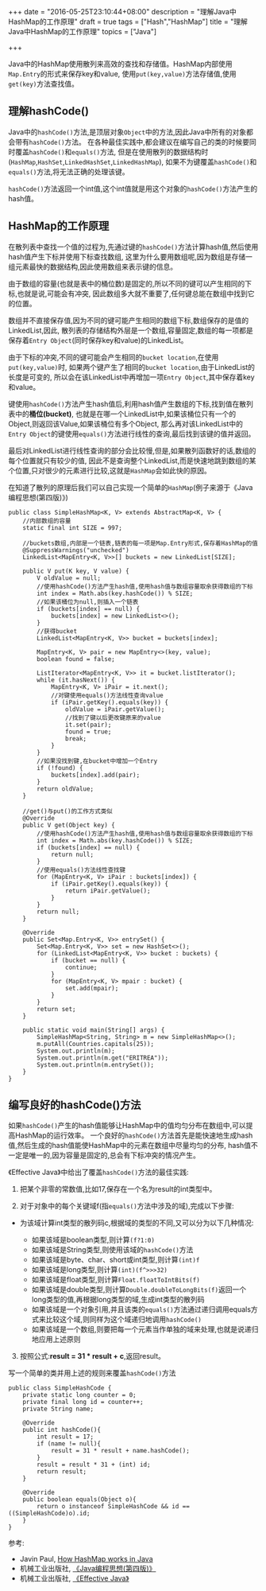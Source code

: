 +++
date = "2016-05-25T23:10:44+08:00"
description = "理解Java中HashMap的工作原理"
draft = true
tags = ["Hash","HashMap"]
title = "理解Java中HashMap的工作原理"
topics = ["Java"]

+++

Java中的HashMap使用散列来高效的查找和存储值。HashMap内部使用``Map.Entry``的形式来保存key和value,
使用``put(key,value)``方法存储值,使用``get(key)``方法查找值。

## 理解hashCode()

Java中的``hashCode()``方法,是顶层对象``Object``中的方法,因此Java中所有的对象都会带有``hashCode()``方法。
在各种最佳实践中,都会建议在编写自己的类的时候要同时覆盖``hashCode()``和``equals()``方法,
但是在使用散列的数据结构时(``HashMap``,``HashSet``,``LinkedHashSet``,``LinkedHashMap``),
如果不为键覆盖``hashCode()``和``equals()``方法,将无法正确的处理该键。<!--more-->

``hashCode()``方法返回一个int值,这个int值就是用这个对象的``hashCode()``方法产生的hash值。

## HashMap的工作原理

在散列表中查找一个值的过程为,先通过键的``hashCode()``方法计算hash值,然后使用hash值产生下标并使用下标查找数组,
这里为什么要用数组呢,因为数组是存储一组元素最快的数据结构,因此使用数组来表示键的信息。

由于数组的容量(也就是表中的桶位数)是固定的,所以不同的键可以产生相同的下标,也就是说,可能会有冲突,
因此数组多大就不重要了,任何键总能在数组中找到它的位置。

数组并不直接保存值,因为不同的键可能产生相同的数组下标,数组保存的是值的LinkedList,因此,
散列表的存储结构外层是一个数组,容量固定,数组的每一项都是保存着``Entry Object``(同时保存key和value)的LinkedList。

由于下标的冲突,不同的键可能会产生相同的``bucket location``,在使用``put(key,value)``时,
如果两个键产生了相同的``bucket location``,由于LinkedList的长度是可变的,
所以会在该LinkedList中再增加一项``Entry Object``,其中保存着key和value。

键使用``hashCode()``方法产生hash值后,利用hash值产生数组的下标,找到值在散列表中的**桶位(bucket)**,
也就是在哪一个LinkedList中,如果该桶位只有一个的Object,则返回该Value,如果该桶位有多个Object,
那么再对该LinkedList中的``Entry Object``的键使用``equals()``方法进行线性的查询,最后找到该键的值并返回。

最后对LinkedList进行线性查询的部分会比较慢,但是,如果散列函数好的话,数组的每个位置就只有较少的值,
因此不是查询整个LinkedList,而是快速地跳到数组的某个位置,只对很少的元素进行比较,这就是``HashMap``会如此快的原因。

在知道了散列的原理后我们可以自己实现一个简单的``HashMap``(例子来源于《Java编程思想(第四版)》)

```
public class SimpleHashMap<K, V> extends AbstractMap<K, V> {
    //内部数组的容量
    static final int SIZE = 997;

    //buckets数组,内部是一个链表,链表的每一项是Map.Entry形式,保存着HashMap的值
    @SuppressWarnings("unchecked")
    LinkedList<MapEntry<K, V>>[] buckets = new LinkedList[SIZE];

    public V put(K key, V value) {
        V oldValue = null;
        //使用hashCode()方法产生hash值,使用hash值与数组容量取余获得数组的下标
        int index = Math.abs(key.hashCode()) % SIZE;
        //如果该桶位为null,则插入一个链表
        if (buckets[index] == null) {
            buckets[index] = new LinkedList<>();
        }
        //获得bucket
        LinkedList<MapEntry<K, V>> bucket = buckets[index];
               
        MapEntry<K, V> pair = new MapEntry<>(key, value);
        boolean found = false;
        
        ListIterator<MapEntry<K, V>> it = bucket.listIterator();
        while (it.hasNext()) {
            MapEntry<K, V> iPair = it.next();
            //对键使用equals()方法线性查询value
            if (iPair.getKey().equals(key)) {
                oldValue = iPair.getValue();
                //找到了键以后更改键原来的value
                it.set(pair);
                found = true;
                break;
            }
        }
        //如果没找到键,在bucket中增加一个Entry
        if (!found) {
            buckets[index].add(pair);
        }
        return oldValue;
    }
    
    //get()与put()的工作方式类似
    @Override
    public V get(Object key) {
        //使用hashCode()方法产生hash值,使用hash值与数组容量取余获得数组的下标
        int index = Math.abs(key.hashCode()) % SIZE;
        if (buckets[index] == null) {
            return null;
        }
        //使用equals()方法线性查找键
        for (MapEntry<K, V> iPair : buckets[index]) {
            if (iPair.getKey().equals(key)) {
                return iPair.getValue();
            }
        }
        return null;
    }

    @Override
    public Set<Map.Entry<K, V>> entrySet() {
        Set<Map.Entry<K, V>> set = new HashSet<>();
        for (LinkedList<MapEntry<K, V>> bucket : buckets) {
            if (bucket == null) {
                continue;
            }
            for (MapEntry<K, V> mpair : bucket) {
                set.add(mpair);
            }
        }
        return set;
    }

    public static void main(String[] args) {
        SimpleHashMap<String, String> m = new SimpleHashMap<>();
        m.putAll(Countries.capitals(25));
        System.out.println(m);
        System.out.println(m.get("ERITREA"));
        System.out.println(m.entrySet());
    }
}

```

## 编写良好的hashCode()方法

如果``hashCode()``产生的hash值能够让HashMap中的值均匀分布在数组中,可以提高HashMap的运行效率。
一个良好的``hashCode()``方法首先是能快速地生成hash值,然后生成的hash值能使HashMap中的元素在数组中尽量均匀的分布,
hash值不一定是唯一的,因为容量是固定的,总会有下标冲突的情况产生。

《Effective Java》中给出了覆盖``hashCode()``方法的最佳实践:

1. 把某个非零的常数值,比如17,保存在一个名为result的int类型中。

2. 对于对象中的每个关键域f(指``equals()``方法中涉及的域),完成以下步骤:

  + 为该域计算int类型的散列码c,根据域的类型的不同,又可以分为以下几种情况:
  
    - 如果该域是boolean类型,则计算``(f?1:0)``
    - 如果该域是String类型,则使用该域的``hashCode()``方法
    - 如果该域是byte、char、short或int类型,则计算``(int)f``
    - 如果该域是long类型,则计算``(int)(f^>>>32)``
    - 如果该域是float类型,则计算``Float.floatToIntBits(f)``
    - 如果该域是double类型,则计算``Double.doubleToLongBits(f)``返回一个long类型的值,再根据long类型的域,生成int类型的散列码
    - 如果该域是一个对象引用,并且该类的``equals()``方法通过递归调用equals方式来比较这个域,则同样为这个域递归地调用``hashCode()``
    - 如果该域是一个数组,则要把每一个元素当作单独的域来处理,也就是说递归地应用上述原则

3. 按照公式:**result = 31 * result + c**,返回result。

写一个简单的类并用上述的规则来覆盖``hashCode()``方法

```
public class SimpleHashCode {
    private static long counter = 0;
    private final long id = counter++;
    private String name;
    
    @Override
    public int hashCode(){
        int result = 17;
        if (name != null){
            result = 31 * result + name.hashCode(); 
        }
        result = result * 31 + (int) id;
        return result;
    }
    
    @Override
    public boolean equals(Object o){
        return o instanceof SimpleHashCode && id == ((SimpleHashCode)o).id;
    }
}
```

参考:

+ Javin Paul, [How HashMap works in Java](http://javarevisited.blogspot.jp/2011/02/how-hashmap-works-in-java.html "How HashMap works in Java")
+ 机械工业出版社, [《Java编程思想(第四版)》](https://book.douban.com/subject/2061172/ "Java编程思想第四版")
+ 机械工业出版社, [《Effective Java》](https://book.douban.com/subject/3360807/ "Effective Java")
